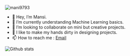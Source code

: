 <img src="https://komarev.com/ghpvc/?username=mani9793&label=Profile%20views&color=0e75b6&style=flat" alt="mani9793" />

- 👋 Hey, I’m Mansi.
- 🌱 I’m currently understanding Machine Learning basics.
- 💞️ I’m looking to collaborate on mini but creative projects.
- 👀 I like to make my hands dirty in designing projects.
- 📫 How to reach me : [Email](mansikatiyar16299@gmail.com)

<!---
mani9793/mani9793 is a ✨ special ✨ repository because its `README.md` (this file) appears on your GitHub profile.
You can click the Preview link to take a look at your changes.
- 👀 I’m interested in ....
--->
![Github stats](https://github-readme-stats.vercel.app/api?username=mani9793&&show_icons=true&title_color=ffffff&icon_color=bb2acf&text_color=daf7dc&bg_color=151515)

